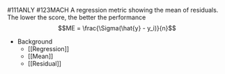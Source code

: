 #111ANLY #123MACH 
A regression metric showing the mean of residuals. The lower the score, the better the performance
$$ME = \frac{\Sigma(\hat{y} - y_i)}{n}$$
* Background
	* [[Regression]]
	* [[Mean]]
	* [[Residual]]